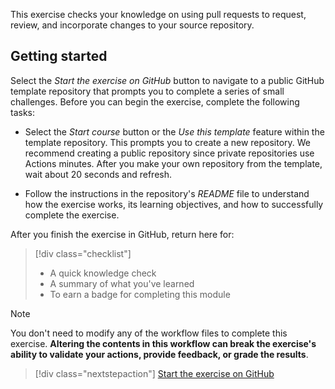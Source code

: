 This exercise checks your knowledge on using pull requests to request, review, and incorporate changes to your source repository.

## Getting started

Select the *Start the exercise on GitHub* button to navigate to a public GitHub template repository that prompts you to complete a series of small challenges. Before you can begin the exercise, complete the following tasks:

- Select the *Start course* button or the *Use this template* feature within the template repository. This prompts you to create a new repository. We recommend creating a public repository since private repositories use Actions minutes. After you make your own repository from the template, wait about 20 seconds and refresh.

- Follow the instructions in the repository's *README* file to understand how the exercise works, its learning objectives, and how to successfully complete the exercise.

After you finish the exercise in GitHub, return here for:

> [!div class="checklist"]
> * A quick knowledge check 
> * A summary of what you've learned
> * To earn a badge for completing this module

>[!Note] 
> You don't need to modify any of the workflow files to complete this exercise.
> **Altering the contents in this workflow can break the exercise's**
> **ability to validate your actions, provide feedback, or grade the results**.

> [!div class="nextstepaction"]
> [Start the exercise on GitHub](https://github.com/skills-dev/review-pull-requests?azure-portal=true)
